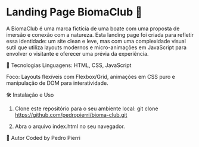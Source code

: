 <h1>Landing Page BiomaClub 🌿</h1>
A BiomaClub é uma marca fictícia de uma boate com uma proposta de imersão e conexão com a natureza. Esta landing page foi criada para refletir essa identidade: um site clean e leve, mas com uma complexidade visual sutil que utiliza layouts modernos e micro-animações em JavaScript para envolver o visitante e oferecer uma prévia da experiência.

🚀 Tecnologias
Linguagens: HTML, CSS, JavaScript

Foco: Layouts flexíveis com Flexbox/Grid, animações em CSS puro e manipulação de DOM para interatividade.

🛠️ Instalação e Uso
1. Clone este repositório para o seu ambiente local:
git clone https://github.com/pedropierri/bioma-club.git

2. Abra o arquivo index.html no seu navegador.

🤝 Autor
Coded by Pedro Pierri

